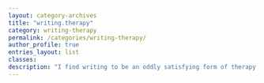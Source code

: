 ```yaml
---
layout: category-archives
title: "writing.therapy"
category: writing-therapy
permalink: /categories/writing-therapy/
author_profile: true
entries_layout: list
classes:
description: "I find writing to be an oddly satisfying form of therapy.  Kind of like cleaning out the fridge but also making a meal from the extracted ingredients."
---
```

